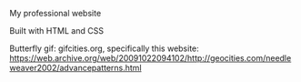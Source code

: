 My professional website

Built with HTML and CSS

Butterfly gif: gifcities.org, specifically this website: https://web.archive.org/web/20091022094102/http://geocities.com/needleweaver2002/advancepatterns.html